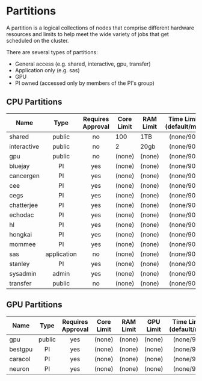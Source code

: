 # Partitions

A partition is a logical collections of nodes that comprise different hardware resources and limits to help meet the wide variety of jobs that get scheduled on the cluster. 

There are several types of partitions:

* General access (e.g. shared, interactive, gpu, transfer)
* Application only (e.g. sas)
* GPU
* PI owned (accessed only by members of the PI's group)

## CPU Partitions

| Name | Type | Requires Approval | Core Limit | RAM Limit | Time Limits (default/max) |
| ---- | :----: | :-----------------: | ---------- | --------- | :-------------------------: |
| shared | public | no | 100 | 1TB | (none/90d) |
| interactive | public | no | 2 | 20gb | (none/90d) |
| gpu | public | no | (none) | (none) | (none/90d) |
| bluejay | PI | yes | (none) | (none) | (none/90d) |
| cancergen | PI | yes | (none) | (none) | (none/90d) |
| cee | PI | yes | (none) | (none) | (none/90d) |
| cegs | PI | yes | (none) | (none) | (none/90d) |
| chatterjee | PI | yes | (none) | (none) | (none/90d) |
| echodac | PI | yes | (none) | (none) | (none/90d) |
| hl | PI | yes | (none) | (none) | (none/90d) |
| hongkai | PI | yes | (none) | (none) | (none/90d) |
| mommee | PI | yes | (none) | (none) | (none/90d) |
| sas | application | no | (none) | (none) | (none/90d) |
| stanley | PI | yes | (none) | (none) | (none/90d) |
| sysadmin | admin | yes | (none) | (none) | (none/90d) |
| transfer | public | no | (none) | (none) | (none/90d) |

## GPU Partitions
| Name | Type | Requires Approval | Core Limit | RAM Limit | GPU Limit | Time Limits (default/max)| 
| ---- | :----: | :-----------------: | ---------- | --------- | --------- | :-------------------------: |
| gpu | public | yes | (none) | (none) | (none) | (none/90d) |
| bestgpu | PI | yes | (none) | (none) | (none) | (none/90d) |
| caracol | PI | yes | (none) | (none) | (none) | (none/90d) |
| neuron | PI | yes | (none) | (none) | (none) | (none/90d) |